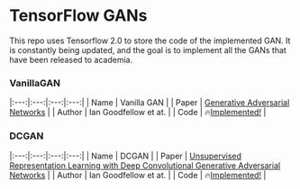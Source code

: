 # TensorFlow GANs

This repo uses Tensorflow 2.0 to store the code of the implemented GAN. It is constantly being updated, and the goal is to implement all the GANs that have been released to academia.


### VanillaGAN

|:---:|:---:|:---:|:---:|
| Name | Vanilla GAN |
| Paper | [Generative Adversarial Networks](https://arxiv.org/abs/1406.2661) | 
| Author | Ian Goodfellow et at. |
| Code | 🔥[Implemented!](https://github.com/marload/TensorFlow-GANs/tree/master/gans/vanilla-GAN) |

### DCGAN

|:---:|:---:|:---:|:---:|
| Name | DCGAN |
| Paper | [Unsupervised Representation Learning with Deep Convolutional Generative Adversarial Networks](https://arxiv.org/abs/1511.06434) | 
| Author | Ian Goodfellow et at. |
| Code | 🔥[Implemented!](https://github.com/marload/TensorFlow-GANs/tree/master/gans/DCGAN) |
